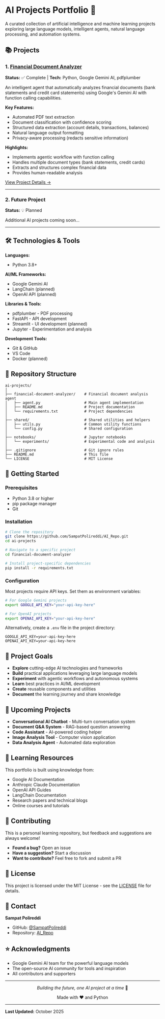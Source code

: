# AI Projects Portfolio 🤖

A curated collection of artificial intelligence and machine learning projects exploring large language models, intelligent agents, natural language processing, and automation systems.

## 📚 Projects

### 1. [Financial Document Analyzer](./financial-document-analyzer/)
**Status:** ✅ Complete | **Tech:** Python, Google Gemini AI, pdfplumber

An intelligent agent that automatically analyzes financial documents (bank statements and credit card statements) using Google's Gemini AI with function calling capabilities.

**Key Features:**
- Automated PDF text extraction
- Document classification with confidence scoring
- Structured data extraction (account details, transactions, balances)
- Natural language output formatting
- Privacy-aware processing (redacts sensitive information)

**Highlights:**
- Implements agentic workflow with function calling
- Handles multiple document types (bank statements, credit cards)
- Extracts and structures complex financial data
- Provides human-readable analysis

[View Project Details →](./financial-document-analyzer/)

---

### 2. Future Project
**Status:** 💡 Planned

Additional AI projects coming soon...

---

## 🛠️ Technologies & Tools

**Languages:**
- Python 3.8+

**AI/ML Frameworks:**
- Google Gemini AI
- LangChain (planned)
- OpenAI API (planned)

**Libraries & Tools:**
- pdfplumber - PDF processing
- FastAPI - API development
- Streamlit - UI development (planned)
- Jupyter - Experimentation and analysis

**Development Tools:**
- Git & GitHub
- VS Code
- Docker (planned)

## 📂 Repository Structure
```
ai-projects/
│
├── financial-document-analyzer/    # Financial document analysis agent
│   ├── agent.py                    # Main agent implementation
│   ├── README.md                   # Project documentation
│   └── requirements.txt            # Project dependencies
│
├── shared/                         # Shared utilities and helpers
│   ├── utils.py                    # Common utility functions
│   └── config.py                   # Shared configuration
│
├── notebooks/                      # Jupyter notebooks
│   └── experiments/                # Experimental code and analysis
│
├── .gitignore                      # Git ignore rules
├── README.md                       # This file
└── LICENSE                         # MIT License
```

## 🚀 Getting Started

### Prerequisites

- Python 3.8 or higher
- pip package manager
- Git

### Installation
```bash
# Clone the repository
git clone https://github.com/SampatPolireddi/AI_Repo.git
cd ai-projects

# Navigate to a specific project
cd financial-document-analyzer

# Install project-specific dependencies
pip install -r requirements.txt
```

### Configuration

Most projects require API keys. Set them as environment variables:
```bash
# For Google Gemini projects
export GOOGLE_API_KEY="your-api-key-here"

# For OpenAI projects
export OPENAI_API_KEY="your-api-key-here"
```

Alternatively, create a `.env` file in the project directory:
```
GOOGLE_API_KEY=your-api-key-here
OPENAI_API_KEY=your-api-key-here
```

## 🎯 Project Goals

- **Explore** cutting-edge AI technologies and frameworks
- **Build** practical applications leveraging large language models
- **Experiment** with agentic workflows and autonomous systems
- **Learn** best practices in AI/ML development
- **Create** reusable components and utilities
- **Document** the learning journey and share knowledge

## 🔮 Upcoming Projects

- **Conversational AI Chatbot** - Multi-turn conversation system
- **Document Q&A System** - RAG-based question answering
- **Code Assistant** - AI-powered coding helper
- **Image Analysis Tool** - Computer vision application
- **Data Analysis Agent** - Automated data exploration

## 📖 Learning Resources

This portfolio is built using knowledge from:
- Google AI Documentation
- Anthropic Claude Documentation
- OpenAI API Guides
- LangChain Documentation
- Research papers and technical blogs
- Online courses and tutorials

## 🤝 Contributing

This is a personal learning repository, but feedback and suggestions are always welcome!

- **Found a bug?** Open an issue
- **Have a suggestion?** Start a discussion
- **Want to contribute?** Feel free to fork and submit a PR

## 📝 License

This project is licensed under the MIT License - see the [LICENSE](LICENSE) file for details.

## 📧 Contact

**Sampat Polireddi**

- GitHub: [@SampatPolireddi](https://github.com/SampatPolireddi)
- Repository: [AI_Repo](https://github.com/SampatPolireddi/AI_Repo)

## ⭐ Acknowledgments

- Google Gemini AI team for the powerful language models
- The open-source AI community for tools and inspiration
- All contributors and supporters

---

<p align="center">
  <i>Building the future, one AI project at a time</i> 🚀
</p>

<p align="center">
  Made with ❤️ and Python
</p>

---

**Last Updated:** October 2025
